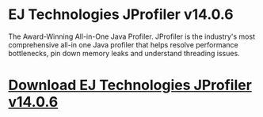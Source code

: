 # EJ Technologies JProfiler v14.0.6

The Award-Winning All-in-One Java Profiler. JProfiler is the industry's most comprehensive all-in one Java profiler that helps resolve performance bottlenecks, pin down memory leaks and understand threading issues.

# [Download EJ Technologies JProfiler v14.0.6](https://developer.team/misc-development/35270-ej-technologies-jprofiler-v1406.html)
